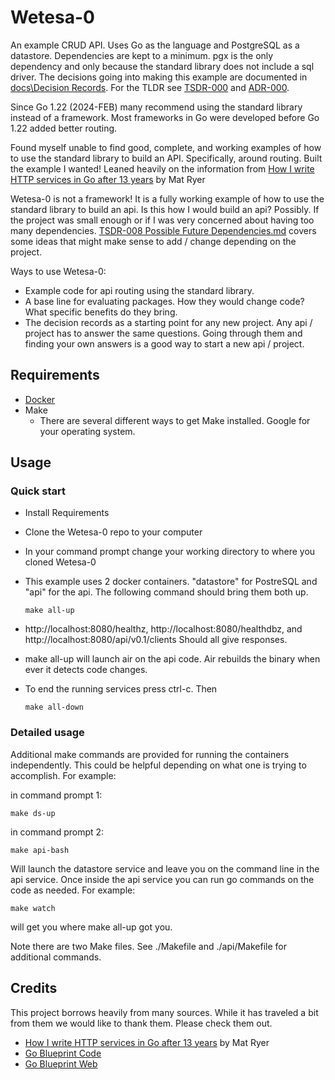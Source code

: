 # Wetesa-0

An example CRUD API. Uses Go as the language and PostgreSQL as a datastore.
Dependencies are kept to a minimum. pgx is the only dependency and only because
the standard library does not include a sql driver. The decisions going into making
this example are documented in
[docs\Decision Records](https://github.com/SunnysideAaron/wetesa-0/tree/main/docs/Decision%20Records).
For the TLDR see
[TSDR-000](https://github.com/SunnysideAaron/wetesa-0/blob/main/docs/Decision%20Records/Tech%20Stack/TSDR-000%20What%20and%20TLDR.md)
and [ADR-000](https://github.com/SunnysideAaron/wetesa-0/blob/main/docs/Decision%20Records/Architecture/ADR-000%20What%20and%20TLDR.md).

Since Go 1.22 (2024-FEB) many recommend using the standard library instead of a 
framework. Most frameworks in Go were developed before Go 1.22 added better
routing.

Found myself unable to find good, complete, and working examples of how to use
the standard library to build an API. Specifically, around routing. Built the
example I wanted! Leaned heavily on the information from
[How I write HTTP services in Go after 13 years](https://grafana.com/blog/2024/02/09/how-i-write-http-services-in-go-after-13-years/)
by Mat Ryer

Wetesa-0 is not a framework! It is a fully working example of how to use the
standard library to build an api. Is this how I would build an api? Possibly. If
the project was small enough or if I was very concerned about having too many
dependencies. [TSDR-008 Possible Future Dependencies.md](https://github.com/SunnysideAaron/wetesa-0/blob/main/docs/Decision%20Records/Tech%20Stack/TSDR-008%20Possible%20Future%20Dependencies.md) 
covers some ideas that might make sense to add / change depending on the project.

Ways to use Wetesa-0:
- Example code for api routing using the standard library.
- A base line for evaluating packages. How they would change code? What specific
  benefits do they bring.
- The decision records as a starting point for any new project. Any api / project has
to answer the same questions. Going through them and finding your own answers is
a good way to start a new api / project.

## Requirements

- [Docker](https://www.docker.com/)
- Make
  - There are several different ways to get Make installed. Google for your
      operating system.

## Usage

### Quick start

- Install Requirements
- Clone the Wetesa-0 repo to your computer
- In your command prompt change your working directory to where you cloned Wetesa-0
- This example uses 2 docker containers. "datastore" for PostreSQL and "api" for
  the api. The following command should bring them both up.

      make all-up

- http://localhost:8080/healthz, http://localhost:8080/healthdbz, and http://localhost:8080/api/v0.1/clients Should all give responses.
- make all-up will launch air on the api code. Air rebuilds the binary when ever
  it detects code changes.
- To end the running services press ctrl-c. Then

      make all-down

### Detailed usage

Additional make commands are provided for running the containers independently. 
This could be helpful depending on what one is trying to accomplish. For example:

in command prompt 1:

    make ds-up

in command prompt 2:

    make api-bash

Will launch the datastore service and leave you on the command line in the api service.
Once inside the api service you can run go commands on the code as needed. For example:

    make watch

will get you where make all-up got you.

Note there are two Make files. See ./Makefile and ./api/Makefile for additional commands.

## Credits

This project borrows heavily from many sources. While it has traveled a bit from
them we would like to thank them. Please check them out.

- [How I write HTTP services in Go after 13 years](https://grafana.com/blog/2024/02/09/how-i-write-http-services-in-go-after-13-years/) by Mat Ryer
- [Go Blueprint Code](https://github.com/Melkeydev/go-blueprint)
- [Go Blueprint Web](https://go-blueprint.dev/)

